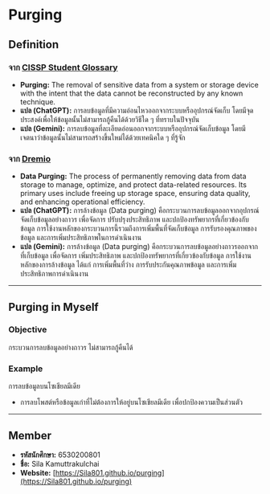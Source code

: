 # Purging

## Definition  

### จาก [CISSP Student Glossary](https://www.isc2.org/certifications/cissp/cissp-student-glossary)  
- **Purging:** The removal of sensitive data from a system or storage device with the intent that the data cannot be reconstructed by any known technique.  
- **แปล (ChatGPT):** การลบข้อมูลที่มีความอ่อนไหวออกจากระบบหรืออุปกรณ์จัดเก็บ โดยมีจุดประสงค์เพื่อให้ข้อมูลนั้นไม่สามารถกู้คืนได้ด้วยวิธีใด ๆ ที่ทราบในปัจจุบัน  
- **แปล (Gemini):** การลบข้อมูลที่ละเอียดอ่อนออกจากระบบหรืออุปกรณ์จัดเก็บข้อมูล โดยมีเจตนาว่าข้อมูลนั้นไม่สามารถสร้างขึ้นใหม่ได้ด้วยเทคนิคใด ๆ ที่รู้จัก  

### จาก [Dremio](https://www.dremio.com/wiki/data-purging/)  
- **Data Purging:** The process of permanently removing data from data storage to manage, optimize, and protect data-related resources. Its primary uses include freeing up storage space, ensuring data quality, and enhancing operational efficiency.  
- **แปล (ChatGPT):** การล้างข้อมูล (Data purging) คือกระบวนการลบข้อมูลออกจากอุปกรณ์จัดเก็บข้อมูลอย่างถาวร เพื่อจัดการ ปรับปรุงประสิทธิภาพ และปกป้องทรัพยากรที่เกี่ยวข้องกับข้อมูล การใช้งานหลักของกระบวนการนี้รวมถึงการเพิ่มพื้นที่จัดเก็บข้อมูล การรับรองคุณภาพของข้อมูล และการเพิ่มประสิทธิภาพในการดำเนินงาน  
- **แปล (Gemini):** การล้างข้อมูล (Data purging) คือกระบวนการลบข้อมูลอย่างถาวรออกจากที่เก็บข้อมูล เพื่อจัดการ เพิ่มประสิทธิภาพ และปกป้องทรัพยากรที่เกี่ยวข้องกับข้อมูล การใช้งานหลักของการล้างข้อมูล ได้แก่ การเพิ่มพื้นที่ว่าง การรับประกันคุณภาพข้อมูล และการเพิ่มประสิทธิภาพการดำเนินงาน  

---

## Purging in Myself  

### Objective  
กระบวนการลบข้อมูลอย่างถาวร ไม่สามารถกู้คืนได้  

### Example  
การลบข้อมูลบนโซเชียลมีเดีย  
- การลบโพสต์หรือข้อมูลเก่าที่ไม่ต้องการให้อยู่บนโซเชียลมีเดีย เพื่อปกป้องความเป็นส่วนตัว  

---

## Member  
- **รหัสนักศึกษา:** 6530200801  
- **ชื่อ:** Sila Kamuttrakulchai  
- **Website:** [https://Sila801.github.io/purging](https://Sila801.github.io/purging)  

